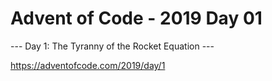# Advent of Code - 2019 Day 01

--- Day 1: The Tyranny of the Rocket Equation ---

https://adventofcode.com/2019/day/1
